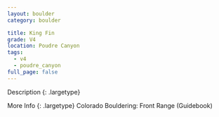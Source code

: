 ```yaml
---
layout: boulder
category: boulder

title: King Fin
grade: V4
location: Poudre Canyon
tags:
  - v4
  - poudre_canyon
full_page: false
---
```


Description
{: .largetype}


More Info
{: .largetype}
Colorado Bouldering: Front Range (Guidebook)
